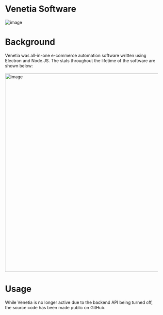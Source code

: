 # Venetia Software

![image](https://user-images.githubusercontent.com/70168633/193430843-27ae5da5-69f7-4c63-8d13-684b7067523a.png)


# Background
Venetia was all-in-one e-commerce automation software written using Electron and Node.JS.
The stats throughout the lifetime of the software are shown below: <br> <br>
<img width="654" alt="image" src="https://user-images.githubusercontent.com/70168633/193431186-77c2567e-76b9-4661-a47f-61d39f143e04.png">


# Usage
While Venetia is no longer active due to the backend API being turned off, the source code has been made public on GitHub.
